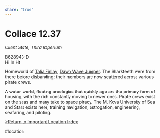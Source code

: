 ```yaml
---
share: "true"
---
```

# Collace 12.37  
*Client State, Third Imperium*  
  
B628943-D  
Hi In Ht  
  
Homeworld of [Talia Finlay](../Crew/TaliaFinlay.md), [Dawn Wave Jumper](../Contacts/DawnWaveJumper.md). The Sharkteeth were from there before disbanding; their members are now scattered across various pirate crews.  
  
A water-world, floating arcologies that quickly age are the primary form of housing, with the rich constantly moving to newer ones. Pirate crews exist on the seas and many take to space piracy. The M. Kova University of Sea and Stars exists here, training navigation, astrogation, engineering, seafaring, and piloting.  
  
  
[>Return to Important Location Index](../JumpLog.md#important-locations)  
  
#location